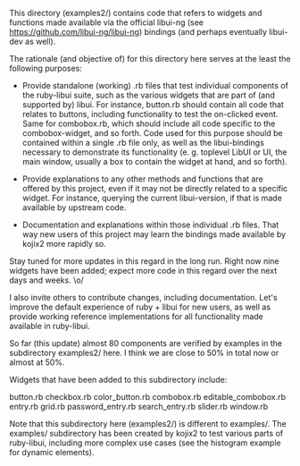 This directory (examples2/) contains code that refers to widgets and functions made available via the official libui-ng (see https://github.com/libui-ng/libui-ng) bindings (and perhaps eventually libui-dev as well).

The rationale (and objective of) for this directory here serves at the least the following purposes:

- Provide standalone (working) .rb files that test individual components of
the ruby-libui suite, such as the various widgets that are part of (and supported by)
libui. For instance, button.rb should contain all code that relates to buttons,
including functionality to test the on-clicked event. Same for combobox.rb, which
should include all code specific to the combobox-widget, and so forth. Code used
for this purpose should be contained within a single .rb file only, as well as the
libui-bindings necessary to demonstrate its functionality (e. g. toplevel LibUI or
UI, the main window, usually a box to contain the widget at hand, and so forth).

- Provide explanations to any other methods and functions that are offered
by this project, even if it may not be directly related to a specific widget.
For instance, querying the current libui-version, if that is made available
by upstream code.

- Documentation and explanations within those individual .rb files. That way
new users of this project may learn the bindings made available by kojix2
more rapidly so.

Stay tuned for more updates in this regard in the long run. Right now nine 
widgets have been added; expect more code in this regard over the next days and weeks. \o/

I also invite others to contribute changes, including documentation. Let's improve the
default experience of ruby + libui for new users, as well as provide working reference
implementations for all functionality made available in ruby-libui.

So far (this update) almost 80 components are verified by examples in the subdirectory examples2/ here. I think we are close to 50% in total now or almost at 50%.

Widgets that have been added to this subdirectory include:

  button.rb
  checkbox.rb
  color_button.rb
  combobox.rb
  editable_combobox.rb
  entry.rb
  grid.rb
  password_entry.rb
  search_entry.rb
  slider.rb
  window.rb

Note that this subdirectory here (examples2/) is different to examples/. The examples/ subdirectory has been created by kojix2 to test various parts of ruby-libui, including more complex use cases (see the histogram example for dynamic elements).
